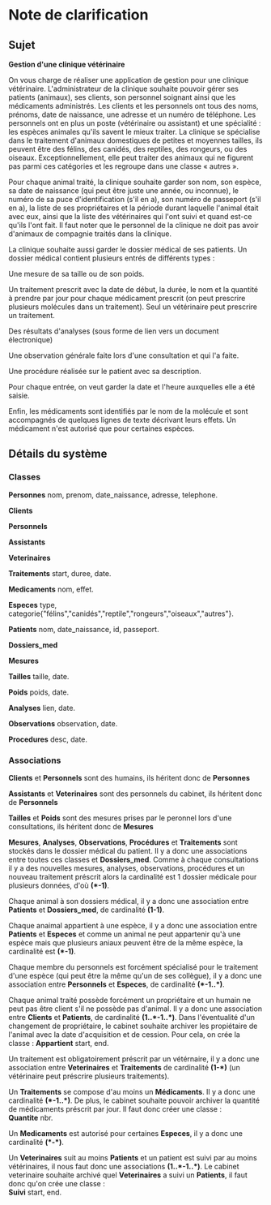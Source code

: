# Note de clarification

## Sujet

**Gestion d'une clinique vétérinaire**

On vous charge de réaliser une application de gestion pour une clinique vétérinaire. L'administrateur de la clinique souhaite pouvoir gérer ses patients (animaux), ses clients, son personnel soignant ainsi que les médicaments administrés. Les clients et les personnels ont tous des noms, prénoms, date de naissance, une adresse et un numéro de téléphone. Les personnels ont en plus un poste (vétérinaire ou assistant) et une spécialité : les espèces animales qu'ils savent le mieux traiter. La clinique se spécialise dans le traitement d'animaux domestiques de petites et moyennes tailles, ils peuvent être des félins, des canidés, des reptiles, des rongeurs, ou des oiseaux. Exceptionnellement, elle peut traiter des animaux qui ne figurent pas parmi ces catégories et les regroupe dans une classe « autres ».

Pour chaque animal traité, la clinique souhaite garder son nom, son espèce, sa date de naissance (qui peut être juste une année, ou inconnue), le numéro de sa puce d'identification (s'il en a), son numéro de passeport (s'il en a), la liste de ses propriétaires et la période durant laquelle l'animal était avec eux, ainsi que la liste des vétérinaires qui l'ont suivi et quand est-ce qu'ils l'ont fait. Il faut noter que le personnel de la clinique ne doit pas avoir d'animaux de compagnie traités dans la clinique.

La clinique souhaite aussi garder le dossier médical de ses patients. Un dossier médical contient plusieurs entrés de différents types :

Une mesure de sa taille ou de son poids.

Un traitement prescrit avec la date de début, la durée, le nom et la quantité à prendre par jour pour chaque médicament prescrit (on peut prescrire plusieurs molécules dans un traitement). Seul un vétérinaire peut prescrire un traitement.

Des résultats d'analyses (sous forme de lien vers un document électronique)

Une observation générale faite lors d'une consultation et qui l'a faite.

Une procédure réalisée sur le patient avec sa description.

Pour chaque entrée, on veut garder la date et l'heure auxquelles elle a été saisie.

Enfin, les médicaments sont identifiés par le nom de la molécule et sont accompagnés de quelques lignes de texte décrivant leurs effets. Un médicament n'est autorisé que pour certaines espèces.



## Détails du système

### Classes

**Personnes** 
nom,
prenom,
date_naissance,
adresse,
telephone.

**Clients** 

**Personnels**

**Assistants**

**Veterinaires**

**Traitements**
start,
duree,
date.

**Medicaments** 
nom,
effet.

**Especes**
type,
categorie{"félins","canidés","reptile","rongeurs","oiseaux","autres"}.

**Patients**
nom,
date_naissance,
id,
passeport.


**Dossiers_med**

**Mesures**

**Tailles** 
taille,
date.

**Poids**
poids,
date.


**Analyses**
lien,
date.


**Observations**
observation,
date.

**Procedures**
desc,
date.



### Associations

**Clients** et **Personnels** sont des humains, ils héritent donc de **Personnes**

**Assistants** et **Veterinaires** sont des personnels du cabinet, ils héritent donc de **Personnels**

**Tailles** et **Poids** sont des mesures prises par le peronnel lors d'une consultations, ils héritent donc de **Mesures**

**Mesures**, **Analyses**, **Observations**, **Procédures** et **Traitements** sont stockés dans le dossier médical du patient. Il y a donc une associations entre toutes ces classes et **Dossiers_med**. Comme à chaque consultations il y a des nouvelles mesures, analyses, observations, procédures et un nouveau traitement préscrit alors la cardinalité est 1 dossier médicale pour plusieurs données, d'où **(\*-1)**.

Chaque animal à son dossiers médical, il y a donc une association entre **Patients** et **Dossiers_med**, de cardinalité **(1-1)**.
  
Chaque anaimal appartient à une espèce, il y a donc une association entre **Patients** et **Especes** et comme un animal ne peut appartenir qu'à une espèce mais que plusieurs aniaux peuvent être de la même espèce, la cardinalité est **(\*-1)**.

Chaque membre du personnels est forcément spécialisé pour le traitement d'une espèce (qui peut être la même qu'un de ses collègue), il y a donc une association entre **Personnels** et **Especes**, de cardinalité **(\*-1..\*)**.

Chaque animal traité possède forcément un propriétaire et un humain ne peut pas être client s'il ne possède pas d'animal. Il y a donc une association entre **Clients** et **Patients**, de cardinalité **(1..\*-1..\*)**. Dans l'éventualité d'un changement de propriétaire, le cabinet souhaite archiver les propiétaire de l'animal avec la date d'acquisition et de cession. Pour cela, on crée la classe :
**Appartient** start, end.

Un traitement est obligatoirement préscrit par un vétérnaire, il y a donc une association entre **Veterinaires** et **Traitements** de cardinalité **(1-\*)** (un vétérinaire peut préscrire plusieurs traitements).

Un **Traitements** se compose d'au moins un **Médicaments**. Il y a donc une cardinalité **(\*-1..\*)**. De plus, le cabinet souhaite pouvoir archiver la quantité de médicaments préscrit par jour. Il faut donc créer une classe :  
**Quantite** nbr.

Un **Medicaments** est autorisé pour certaines **Especes**, il y a donc une cardinalité **(\*-\*)**.

Un **Veterinaires** suit au moins **Patients** et un patient est suivi par au moins vétérinaires, il nous faut donc une associations **(1..\*-1..\*)**. Le cabinet veterinaire souhaite archivé quel **Veterinaires** a suivi un **Patients**, il faut donc qu'on crée une classe :  
**Suivi** start, end.



